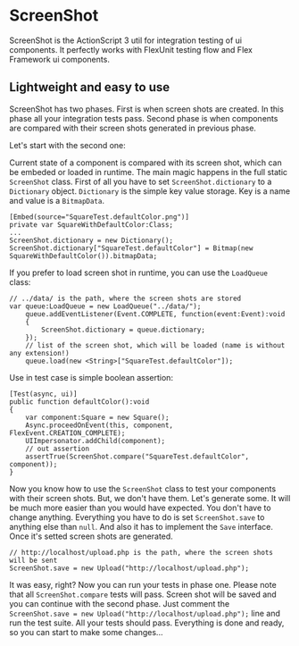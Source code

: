 ScreenShot
==========

ScreenShot is the ActionScript 3 util for integration testing of ui components. It perfectly works with FlexUnit testing flow and Flex Framework ui components.

## Lightweight and easy to use

ScreenShot has two phases. First is when screen shots are created. In this phase all your integration tests pass. Second phase is when components are compared with their screen shots generated in previous phase.

Let's start with the second one:

Current state of a component is compared with its screen shot, which can be embeded or loaded in runtime. The main magic happens in the full static `ScreenShot` class. First of all you have to set `ScreenShot.dictionary` to a `Dictionary` object. `Dictionary` is the simple key value storage. Key is a name and value is a `BitmapData`.

```as3
[Embed(source="SquareTest.defaultColor.png")]
private var SquareWithDefaultColor:Class;
...
ScreenShot.dictionary = new Dictionary();
ScreenShot.dictionary["SquareTest.defaultColor"] = Bitmap(new SquareWithDefaultColor()).bitmapData;
```

If you prefer to load screen shot in runtime, you can use the `LoadQueue` class:

```as3
// ../data/ is the path, where the screen shots are stored
var queue:LoadQueue = new LoadQueue("../data/");
	queue.addEventListener(Event.COMPLETE, function(event:Event):void
	{
		ScreenShot.dictionary = queue.dictionary;
	});
	// list of the screen shot, which will be loaded (name is without any extension!)
	queue.load(new <String>["SquareTest.defaultColor"]);
```

Use in test case is simple boolean assertion:

```as3
[Test(async, ui)]
public function defaultColor():void
{
	var component:Square = new Square();
	Async.proceedOnEvent(this, component, FlexEvent.CREATION_COMPLETE);
    UIImpersonator.addChild(component);
	// out assertion
	assertTrue(ScreenShot.compare("SquareTest.defaultColor", component));
}
```

Now you know how to use the `ScreenShot` class to test your components with their screen shots. But, we don't have them. Let's generate some. It will be much more easier than you would have expected. You don't have to change anything. Everything you have to do is set `ScreenShot.save` to anything else than `null`. And also it has to implement the `Save` interface. Once it's setted screen shots are generated.

```as3
// http://localhost/upload.php is the path, where the screen shots will be sent
ScreenShot.save = new Upload("http://localhost/upload.php");
```

It was easy, right? Now you can run your tests in phase one. Please note that all `ScreenShot.compare` tests will pass. Screen shot will be saved and you can continue with the second phase. Just comment the `ScreenShot.save = new Upload("http://localhost/upload.php");` line and run the test suite. All your tests should pass. Everything is done and ready, so you can start to make some changes...
